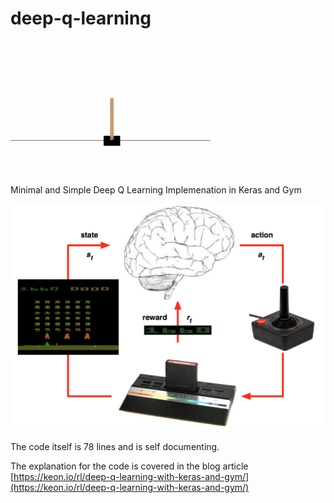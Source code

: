 # deep-q-learning

![animation](./assets/animation.gif)

Minimal and Simple Deep Q Learning Implemenation in Keras and Gym

![dqn](./assets/rl.png)

The code itself is 78 lines and is self documenting.


The explanation for the code is covered in the blog article [https://keon.io/rl/deep-q-learning-with-keras-and-gym/](https://keon.io/rl/deep-q-learning-with-keras-and-gym/)


